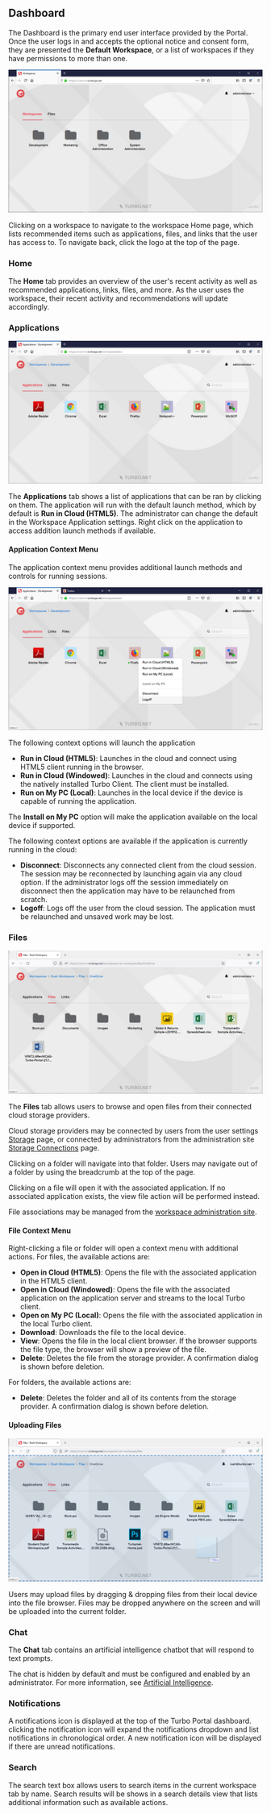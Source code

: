 ## Dashboard

The Dashboard is the primary end user interface provided by the Portal. Once the user logs in and accepts the optional notice and consent form, they are presented the **Default Workspace**, or a list of workspaces if they have permissions to more than one.

![dashboard-workspaces](../../images/dashboard-workspaces.png)

Clicking on a workspace to navigate to the workspace Home page, which lists recommended items such as applications, files, and links that the user has access to. To navigate back, click the logo at the top of the page.

### Home

The **Home** tab provides an overview of the user's recent activity as well as recommended applications, links, files, and more. As the user uses the workspace, their recent activity and recommendations will update accordingly.

### Applications

![dashboard-apps](../../images/dashboard.png)

The **Applications** tab shows a list of applications that can be ran by clicking on them. The application will run with the default launch method, which by default is **Run in Cloud (HTML5)**. The administrator can change the default in the Workspace Application settings. Right click on the application to access addition launch methods if available.

#### Application Context Menu

The application context menu provides additional launch methods and controls for running sessions.

![dashboard-app-context](../../images/dashboard-context.png)

The following context options will launch the application

- **Run in Cloud (HTML5)**: Launches in the cloud and connect using HTML5 client running in the browser.
- **Run in Cloud (Windowed)**: Launches in the cloud and connects using the natively installed Turbo Client. The client must be installed.
- **Run on My PC (Local)**: Launches in the local device if the device is capable of running the application.

The **Install on My PC** option will make the application available on the local device if supported.

The following context options are available if the application is currently running in the cloud:

- **Disconnect**: Disconnects any connected client from the cloud session. The session may be reconnected by launching again via any cloud option. If the administrator logs off the session immediately on disconnect then the application may have to be relaunched from scratch.
- **Logoff**: Logs off the user from the cloud session. The application must be relaunched and unsaved work may be lost.

### Files

![File Browser](../../images/file-browser.png)

The **Files** tab allows users to browse and open files from their connected cloud storage providers.

Cloud storage providers may be connected by users from the user settings [Storage](../../server/portal/user-settings.html#storage) page, or connected by administrators from the administration site [Storage Connections](../../server/administration/storage.html#connections) page.

Clicking on a folder will navigate into that folder. Users may navigate out of a folder by using the breadcrumb at the top of the page.

Clicking on a file will open it with the associated application. If no associated application exists, the view file action will be performed instead.

File associations may be managed from the [workspace administration site](../../server/administration/workspaces.html#workspace-general-file-associations).

#### File Context Menu

Right-clicking a file or folder will open a context menu with additional actions. For files, the available actions are:

- **Open in Cloud (HTML5)**: Opens the file with the associated application in the HTML5 client.
- **Open in Cloud (Windowed)**: Opens the file with the associated application on the application server and streams to the local Turbo client.
- **Open on My PC (Local)**: Opens the file with the associated application in the local Turbo client.
- **Download**: Downloads the file to the local device.
- **View**: Opens the file in the local client browser. If the browser supports the file type, the browser will show a preview of the file.
- **Delete**: Deletes the file from the storage provider. A confirmation dialog is shown before deletion.

For folders, the available actions are:

- **Delete**: Deletes the folder and all of its contents from the storage provider. A confirmation dialog is shown before deletion.

#### Uploading Files

![File Upload](../../images/file-upload.png)

Users may upload files by dragging & dropping files from their local device into the file browser. Files may be dropped anywhere on the screen and will be uploaded into the current folder.

### Chat

The **Chat** tab contains an artificial intelligence chatbot that will respond to text prompts.

The chat is hidden by default and must be configured and enabled by an administrator. For more information, see [Artificial Intelligence](../../server/integrations/openai.html).

### Notifications

A notifications icon is displayed at the top of the Turbo Portal dashboard. clicking the notification icon will expand the notifications dropdown and list notifications in chronological order. A new notification icon will be displayed if there are unread notifications.

### Search

The search text box allows users to search items in the current workspace tab by name. Search results will be shows in a search details view that lists additional information such as available actions.
